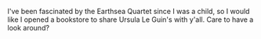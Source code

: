 I've been fascinated by the Earthsea Quartet since I was a child, so I would like I opened a bookstore to share Ursula Le Guin's with y'all. Care to have a look around?